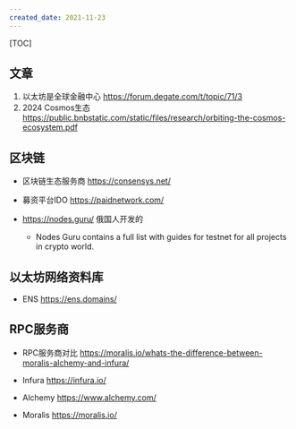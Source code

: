 ```yaml
---
created_date: 2021-11-23
---
```


[TOC]

## 文章
1. 以太坊是全球金融中心 https://forum.degate.com/t/topic/71/3
2. 2024 Cosmos生态 https://public.bnbstatic.com/static/files/research/orbiting-the-cosmos-ecosystem.pdf

## 区块链
- 区块链生态服务商 https://consensys.net/

- 募资平台IDO https://paidnetwork.com/

- https://nodes.guru/  俄国人开发的
    - Nodes Guru contains a full list with guides for testnet for all projects in crypto world.

## 以太坊网络资料库
- ENS  https://ens.domains/

## RPC服务商
- RPC服务商对比 https://moralis.io/whats-the-difference-between-moralis-alchemy-and-infura/

- Infura https://infura.io/

- Alchemy https://www.alchemy.com/

- Moralis https://moralis.io/